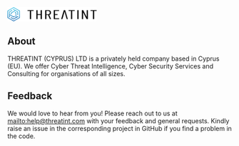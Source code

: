 <a href="https://www.threatint.com"><img src="https://raw.githubusercontent.com/THREATINT/.github/main/profile/THREATINT_h_light.svg" width="200" alt="THREATINT"></a>

## About
THREATINT (CYPRUS) LTD is a privately held company based in Cyprus (EU). We offer Cyber Threat Intelligence, Cyber Security Services and Consulting for organisations of all sizes. 

## Feedback
We would love to hear from you! Please reach out to us at [mailto:help@threatint.com](help@threatint.com) with your feedback and general requests.
Kindly raise an issue in the corresponding project in GitHub if you find a problem in the code.
